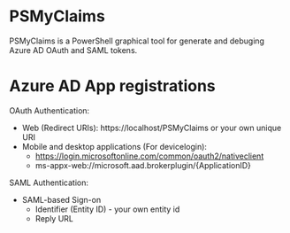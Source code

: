 # PSMyClaims

PSMyClaims is a PowerShell graphical tool for generate and debuging Azure AD OAuth and SAML tokens.

# Azure AD App registrations

OAuth Authentication:
- Web (Redirect URIs): https://localhost/PSMyClaims or your own unique URI
- Mobile and desktop applications (For devicelogin):   
  - https://login.microsoftonline.com/common/oauth2/nativeclient
  - ms-appx-web://microsoft.aad.brokerplugin/{ApplicationID}

SAML Authentication:
- SAML-based Sign-on
  - Identifier (Entity ID) - your own entity id
  - Reply URL
